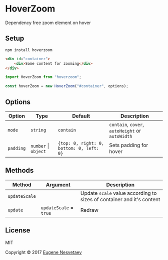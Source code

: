 # HoverZoom

Dependency free zoom element on hover

## Setup

```
npm install hoverzoom
```

```html
<div id="container">
	<div>Some content for zooming</div>
</div>
```

```javascript
import HoverZoom from "hoverzoom";

const hoverZoom = new HoverZoom("#container", options);
```

## Options
Option | Type | Default | Description
------ | ---- | ------- | -----------
`mode` | `string` | `contain` | `contain`, `cover`, `autoHeight` or `autoWidth`
`padding` | `number` \| `object` | `{top: 0, right: 0, bottom: 0, left: 0}` | Sets padding for hover

## Methods
Method | Argument | Description
------ | -------- | -----------
`updateScale` | | Update `scale` value according to sizes of container and it's content
`update` | `updateScale` = `true` | Redraw

## License

MIT

Copyright © 2017 [Eugene Nesvetaev](https://vk.com/evgeniynesvetaev)
